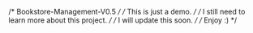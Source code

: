 /* Bookstore-Management-V0.5 */
/* This is just a demo. */
/* I still need to learn more about this project. */
/* I will update this soon. */
/* Enjoy :) */
